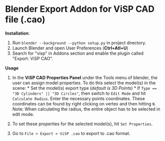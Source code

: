 # Blender Export Addon for ViSP CAD file (.cao)

**Installation**:
  
  1) Run `blender --background --python setup.py` in project directory.
  2) Launch Blender and open User Preferences (**Ctrl+Atl+U**)
  3) Search for "visp" in Addons section and enable the plugin called "Export: ViSP CAO".

**Usage**

  1. In the **ViSP CAD Properties Panel** under the Tools menu of blender, the user can assign model properties. To do this select the model(s) in the scene:
  	* Set the model(s) export type (*default is 3D Points*)
  	* If `Type == "3D Cylinders" || "3D Circles"`, then switch to `Edit Mode` and hit `Calculate Radius`. Enter the necessary points coordinates. These coordinates can be found by right clicking on vertex and then hitting `N`. 
	Note: When calculating the radius, the entire object has to be selected in edit mode.

  2. To set these properties for the selected model(s), hit `Set Properties`.
  3. Go to `File > Export > ViSP .cao` to export to .cao format.
